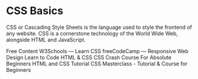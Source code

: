 # CSS Basics

CSS or Cascading Style Sheets is the language used to style the frontend of any website. CSS is a cornerstone technology of the World Wide Web, alongside HTML and JavaScript.

<ResourceGroupTitle>Free Content</ResourceGroupTitle>
<BadgeLink colorScheme='yellow' badgeText='Read' href='https://www.w3schools.com/css/'>W3Schools — Learn CSS</BadgeLink>
<BadgeLink colorScheme='yellow' badgeText='Read' href='https://www.freecodecamp.org/learn/responsive-web-design/'>freeCodeCamp — Responsive Web Design</BadgeLink>
<BadgeLink colorScheme='yellow' badgeText='Read' href='https://learn.shayhowe.com/html-css/building-your-first-web-page/'>Learn to Code HTML & CSS</BadgeLink>
<BadgeLink badgeText='Watch' href='https://www.youtube.com/watch?v=yfoY53QXEnI'>CSS Crash Course For Absolute Beginners</BadgeLink>
<BadgeLink badgeText='Watch' href='https://www.youtube.com/watch?v=D-h8L5hgW-w'>HTML and CSS Tutorial</BadgeLink>
<BadgeLink badgeText='Watch' href='https://www.youtube.com/watch?v=FqmB-Zj2-PA'>CSS Masterclass - Tutorial & Course for Beginners</BadgeLink>
